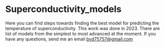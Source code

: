 # Superconductivity_models
Here you can find steps towards finding the best model for predicting the temperature of superconductivity.
This work was done in 2023. There are list of models from the simplest to most advanced at the moment. If you have any questions, send me an email bvd75757@gmail.com

